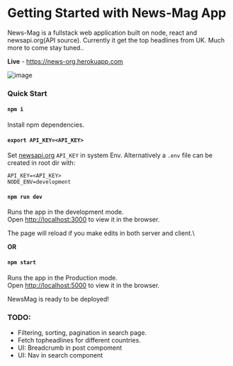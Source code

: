 # Getting Started with News-Mag App

News-Mag is a fullstack web application built on node, react and newsapi.org(API source). Currently it get the top headlines from UK. Much more to come stay tuned.. 

**Live** - https://news-org.herokuapp.com

![image](https://user-images.githubusercontent.com/7237378/112875573-fce77280-90e1-11eb-8dc1-361a4a16e6e5.png)

### __Quick Start__

#### `npm i`

Install npm dependencies.

#### `export API_KEY=<API_KEY>`

Set [newsapi.org](newsapi.org) `API_KEY` in system Env. Alternatively a `.env` file can be created in root dir with:

```
API_KEY=<API_KEY>
NODE_ENV=development
```

#### `npm run dev`

Runs the app in the development mode.\
Open [http://localhost:3000](http://localhost:3000) to view it in the browser.

The page will reload if you make edits in both server and client.\

__OR__

#### `npm start`

Runs the app in the Production mode.\
Open [http://localhost:5000](http://localhost:5000) to view it in the browser.

NewsMag is ready to be deployed!

### __TODO:__
- Filtering, sorting, pagination in search page.
- Fetch topheadlines for different countries.
- UI: Breadcrumb in post compoment
- UI: Nav in search component
